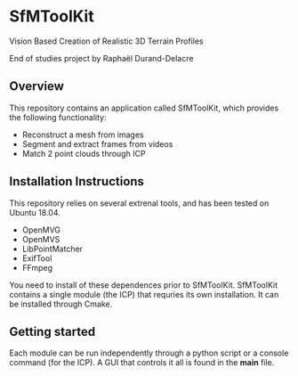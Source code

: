 # SfMToolKit
Vision Based Creation of Realistic 3D Terrain Profiles

End of studies project by Raphaël Durand-Delacre

## Overview

This repository contains an application called SfMToolKit, which provides the following functionality:

- Reconstruct a mesh from images
- Segment and extract frames from videos
- Match 2 point clouds through ICP


## Installation Instructions

This repository relies on several extrenal tools, and has been tested on Ubuntu 18.04.

- OpenMVG
- OpenMVS
- LibPointMatcher
- ExifTool
- FFmpeg

You need to install of these dependences prior to SfMToolKit.
SfMToolKit contains a single module (the ICP) that requries its own installation. It can be installed through Cmake.

## Getting started

Each module can be run independently through a python script or a console command (for the ICP). A GUI that controls it all is found in the __main__ file. 
